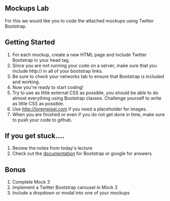 ## Mockups Lab

For this we would like you to code the attached mockups using Twitter Bootstrap.

## Getting Started

1. For each mockup, create a new HTML page and include Twitter Bootstrap in your head tag.
2. Since you are not running your code on a server, make sure that you include http:// in all of your bootstrap links.
3. Be sure to check your networks tab to ensure that Bootstrap is included and working.
4. Now you're ready to start coding!
5. Try to use as little external CSS as possible, you should be able to do almost everything using Bootstrap classes. Challenge yourself to write as little CSS as possible.
6. Use http://lorempixel.com if you need a placeholder for images.
1. When you are finished or even if you do not get done in time, make sure to push your code to github.

## If you get stuck....

1. Review the notes from today's lecture
2. Check out the [documentation](http://getbootstrap.com/) for Bootstrap or google for answers

## Bonus

1. Complete Mock 3
1. Implement a Twitter Bootstrap carousel in Mock 3
2. Include a dropdown or modal into one of your mockups